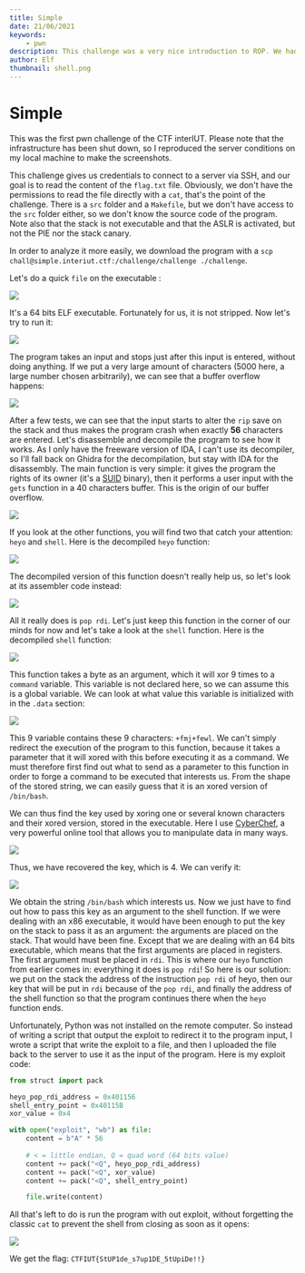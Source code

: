 ```yaml
---
title: Simple
date: 21/06/2021
keywords:
    - pwn
description: This challenge was a very nice introduction to ROP. We had to exploit a buffer overflow, and the NX bit and ASLR were both enabled, but not the PIE.
author: Elf
thumbnail: shell.png
---
```


# Simple

This was the first pwn challenge of the CTF interIUT.
Please note that the infrastructure has been shut down, so I reproduced the server conditions on my local machine to make the screenshots.

This challenge gives us credentials to connect to a server via SSH, and our goal is to read the content of the `flag.txt` file. Obviously, we don't have the permissions to read the file directly with a `cat`, that's the point of the challenge. There is a `src` folder and a `Makefile`, but we don't have access to the `src` folder either, so we don't know the source code of the program. Note also that the stack is not executable and that the ASLR is activated, but not the PIE nor the stack canary.

In order to analyze it more easily, we download the program with a `scp chall@simple.interiut.ctf:/challenge/challenge ./challenge`.

Let's do a quick `file` on the executable :

![](/articles/simple/file.png)

It's a 64 bits ELF executable. Fortunately for us, it is not stripped. Now let's try to run it:

![](/articles/simple/exec.png)

The program takes an input and stops just after this input is entered, without doing anything.
If we put a very large amount of characters (5000 here, a large number chosen arbitrarily), we can see that a buffer overflow happens:

![](/articles/simple/segfault.png)

After a few tests, we can see that the input starts to alter the `rip` save on the stack and thus makes the program crash when exactly **56** characters are entered.
Let's disassemble and decompile the program to see how it works. As I only have the freeware version of IDA, I can't use its decompiler, so I'll fall back on Ghidra for the decompilation, but stay with IDA for the disassembly.
The main function is very simple: it gives the program the rights of its owner (it's a [SUID](https://en.wikipedia.org/wiki/Setuid) binary), then it performs a user input with the `gets` function in a 40 characters buffer. This is the origin of our buffer overflow.

![](/articles/simple/main.png)

If you look at the other functions, you will find two that catch your attention: `heyo` and `shell`.
Here is the decompiled `heyo` function:

![](/articles/simple/heyo.png)

The decompiled version of this function doesn't really help us, so let's look at its assembler code instead:

![](/articles/simple/heyo_asm.png)

All it really does is `pop rdi`. Let's just keep this function in the corner of our minds for now and let's take a look at the `shell` function.
Here is the decompiled `shell` function:

![](/articles/simple/shell.png)

This function takes a byte as an argument, which it will xor 9 times to a `command` variable. This variable is not declared here, so we can assume this is a global variable. We can look at what value this variable is initialized with in the `.data` section:

![](/articles/simple/.data.png)

This 9 variable contains these 9 characters: `+fmj+fewl`.
We can't simply redirect the execution of the program to this function, because it takes a parameter that it will xored with this before executing it as a command.
We must therefore first find out what to send as a parameter to this function in order to forge a command to be executed that interests us. From the shape of the stored string, we can easily guess that it is an xored version of `/bin/bash`.

We can thus find the key used by xoring one or several known characters and their xored version, stored in the executable.
Here I use [CyberChef](https://gchq.github.io/CyberChef/), a very powerful online tool that allows you to manipulate data in many ways.

![](/articles/simple/xor1.png)

Thus, we have recovered the key, which is 4. We can verify it:

![](/articles/simple/xor2.png)

We obtain the string `/bin/bash` which interests us. Now we just have to find out how to pass this key as an argument to the shell function.
If we were dealing with an x86 executable, it would have been enough to put the key on the stack to pass it as an argument: the arguments are placed on the stack. That would have been fine.
Except that we are dealing with an 64 bits executable, which means that the first arguments are placed in registers. The first argument must be placed in `rdi`.
This is where our `heyo` function from earlier comes in: everything it does is `pop rdi`!
So here is our solution: we put on the stack the address of the instruction `pop rdi` of heyo, then our key that will be put in `rdi` because of the `pop rdi`, and finally the address of the shell function so that the program continues there when the `heyo` function ends.

Unfortunately, Python was not installed on the remote computer. So instead of writing a script that output the exploit to redirect it to the program input, I wrote a script that write the exploit to a file, and then I uploaded the file back to the server to use it as the input of the program.
Here is my exploit code:

```py
from struct import pack

heyo_pop_rdi_address = 0x401156
shell_entry_point = 0x40115B
xor_value = 0x4

with open("exploit", "wb") as file:
    content = b"A" * 56
    
    # < = little endian, Q = quad word (64 bits value)
    content += pack("<Q", heyo_pop_rdi_address)
    content += pack("<Q", xor_value)
    content += pack("<Q", shell_entry_point)

    file.write(content)
```

All that's left to do is run the program with out exploit, without forgetting the classic `cat` to prevent the shell from closing as soon as it opens:

![](/articles/simple/flag.png)

We get the flag: `CTFIUT{StUP1de_s7up1DE_5tUpiDe!!}`